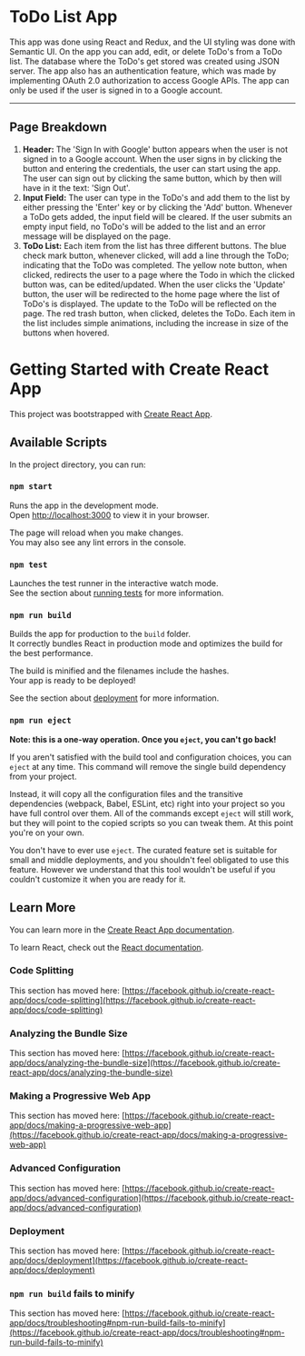 # ToDo List App

This app was done using React and Redux, and the UI styling was done with Semantic UI. On the app you can add, edit, or delete ToDo's from a ToDo list. The database where the ToDo's get stored was created using JSON server. The app also has an authentication feature, which was made by implementing OAuth 2.0 authorization to access Google APIs. The app can only be used if the user is signed in to a Google account.

---

## Page Breakdown

1. **Header:** The 'Sign In with Google' button appears when the user is not signed in to a Google account. When the user signs in by clicking the button and entering the credentials, the user can start using the app. The user can sign out by clicking the same button, which by then will have in it the text: 'Sign Out'.
2. **Input Field:** The user can type in the ToDo's and add them to the list by either pressing the 'Enter' key or by clicking the 'Add' button. Whenever a ToDo gets added, the input field will be cleared. If the user submits an empty input field, no ToDo's will be added to the list and an error message will be displayed on the page.
3. **ToDo List:** Each item from the list has three different buttons. The blue check mark button, whenever clicked, will add a line through the ToDo; indicating that the ToDo was completed. The yellow note button, when clicked, redirects the user to a page where the Todo in which the clicked button was, can be edited/updated. When the user clicks the 'Update' button, the user will be redirected to the home page where the list of ToDo's is displayed. The update to the ToDo will be reflected on the page. The red trash button, when clicked, deletes the ToDo. Each item in the list includes simple animations, including the increase in size of the buttons when hovered. 



# Getting Started with Create React App

This project was bootstrapped with [Create React App](https://github.com/facebook/create-react-app).

## Available Scripts

In the project directory, you can run:

### `npm start`

Runs the app in the development mode.\
Open [http://localhost:3000](http://localhost:3000) to view it in your browser.

The page will reload when you make changes.\
You may also see any lint errors in the console.

### `npm test`

Launches the test runner in the interactive watch mode.\
See the section about [running tests](https://facebook.github.io/create-react-app/docs/running-tests) for more information.

### `npm run build`

Builds the app for production to the `build` folder.\
It correctly bundles React in production mode and optimizes the build for the best performance.

The build is minified and the filenames include the hashes.\
Your app is ready to be deployed!

See the section about [deployment](https://facebook.github.io/create-react-app/docs/deployment) for more information.

### `npm run eject`

**Note: this is a one-way operation. Once you `eject`, you can't go back!**

If you aren't satisfied with the build tool and configuration choices, you can `eject` at any time. This command will remove the single build dependency from your project.

Instead, it will copy all the configuration files and the transitive dependencies (webpack, Babel, ESLint, etc) right into your project so you have full control over them. All of the commands except `eject` will still work, but they will point to the copied scripts so you can tweak them. At this point you're on your own.

You don't have to ever use `eject`. The curated feature set is suitable for small and middle deployments, and you shouldn't feel obligated to use this feature. However we understand that this tool wouldn't be useful if you couldn't customize it when you are ready for it.

## Learn More

You can learn more in the [Create React App documentation](https://facebook.github.io/create-react-app/docs/getting-started).

To learn React, check out the [React documentation](https://reactjs.org/).

### Code Splitting

This section has moved here: [https://facebook.github.io/create-react-app/docs/code-splitting](https://facebook.github.io/create-react-app/docs/code-splitting)

### Analyzing the Bundle Size

This section has moved here: [https://facebook.github.io/create-react-app/docs/analyzing-the-bundle-size](https://facebook.github.io/create-react-app/docs/analyzing-the-bundle-size)

### Making a Progressive Web App

This section has moved here: [https://facebook.github.io/create-react-app/docs/making-a-progressive-web-app](https://facebook.github.io/create-react-app/docs/making-a-progressive-web-app)

### Advanced Configuration

This section has moved here: [https://facebook.github.io/create-react-app/docs/advanced-configuration](https://facebook.github.io/create-react-app/docs/advanced-configuration)

### Deployment

This section has moved here: [https://facebook.github.io/create-react-app/docs/deployment](https://facebook.github.io/create-react-app/docs/deployment)

### `npm run build` fails to minify

This section has moved here: [https://facebook.github.io/create-react-app/docs/troubleshooting#npm-run-build-fails-to-minify](https://facebook.github.io/create-react-app/docs/troubleshooting#npm-run-build-fails-to-minify)
